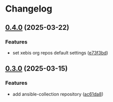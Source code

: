 # Changelog

## [0.4.0](https://github.com/xebis/.github/compare/v0.3.0...v0.4.0) (2025-03-22)

### Features

* set xebis org repos default settings ([e73f3bd](https://github.com/xebis/.github/commit/e73f3bd087a0283488430ae32e1eab440c00ab90))

## [0.3.0](https://github.com/xebis/.github/compare/v0.2.0...v0.3.0) (2025-03-15)

### Features

* add ansible-collection repository ([ac61da8](https://github.com/xebis/.github/commit/ac61da893244814f72135977f9b650d15b0d6b1c))

